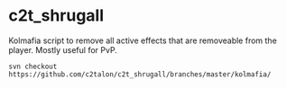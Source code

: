 # c2t_shrugall

Kolmafia script to remove all active effects that are removeable from the player. Mostly useful for PvP.

`svn checkout https://github.com/c2talon/c2t_shrugall/branches/master/kolmafia/`

